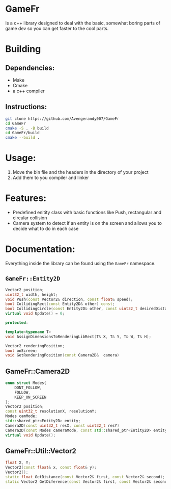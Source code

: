 # GameFr
Is a c++ library designed to deal with the basic, somewhat boring parts of game dev so you can get faster to the cool parts.

# Building

## Dependencies:
 - Make
 - Cmake
 - a c++ compiler

## Instructions:

```bash
git clone https://github.com/Avengerandy007/GameFr
cd GameFr
cmake -S . -B build
cd GameFr/build
cmake --build .
```

# Usage:
1. Move the bin file and the headers in the directory of your project
2. Add them to you compiler and linker

# Features:
  - Predefined enitity class with basic functions like Push, rectangular and circular collision
  - Camera system to detect if an entity is on the screen and allows you to decide what to do in each case

# Documentation:
Everything inside the library can be found using the ```GameFr``` namespace.

## ``GameFr::Entity2D``
```C++
Vector2 position;
uint32_t width, height;
void Push(const Vector2& direction, const float& speed);                           //Push the entity towards 'direction'
bool CollidingRect(const Entity2D& other) const;                                   //AABB rectangular collision with the argument
bool CollidingCircle(const Entity2D& other, const uint32_t desiredDistance) const; //Verify if 'other' is in a radius of 'desiredDistance'
virtual void Update() = 0;                                                         //Call every frame of runtime

protected:

template<typename T>
void AssignDimensionsToRenderingLibRect(T& X, T& Y, T& W, T& H);                    //Assign the rect that your rendering lib is using to the correct equivilants

Vector2 renderingPosition;                                                         //Describes where the entity should be drawn on screen
bool onScreen;                                                                     //Determine if this entity can be found inside of the view of a camera
void GetRenderingPosition(const Camera2D&  camera)                                 //Determine 'onScreen' and 'renderingPosition'
```

## GameFr::Camera2D
```C++
enum struct Modes{
    DONT_FOLLOW,
    FOLLOW,
    KEEP_ON_SCREEN
};
Vector2 position;
const uint32_t resolutionX, resolutionY;
Modes camMode;
std::shared_ptr<Entity2D> entity;                                                                                           //The entity to FOLLOW or KEEP_ON_SCREEN
Camera2D(const uint32_t resX, const uint32_t resY)                                                                          //Init the camera with DONT_FOLLOW at the desired resolution
Camera2D(const Modes cameraMode, const std::shared_ptr<Entity2D> entityToFollow, const uint32_t resX, const uint32_t resY)  //Init camera with a mode, the desired entity and resolution
virtual void Update();
```

## GameFr::Util::Vector2
```C++
float X, Y;
Vector2(const float& x, const float& y);
Vector2();                                                                //Init both to 0
static float GetDistance(const Vector2& first, const Vector2& second);    //Get the distance between 2 vectors
static Vector2 GetDiference(const Vector2& first, const Vector2& second)  //Returns a vector of xFirst - xSecond, yFirst - ySecond
```
